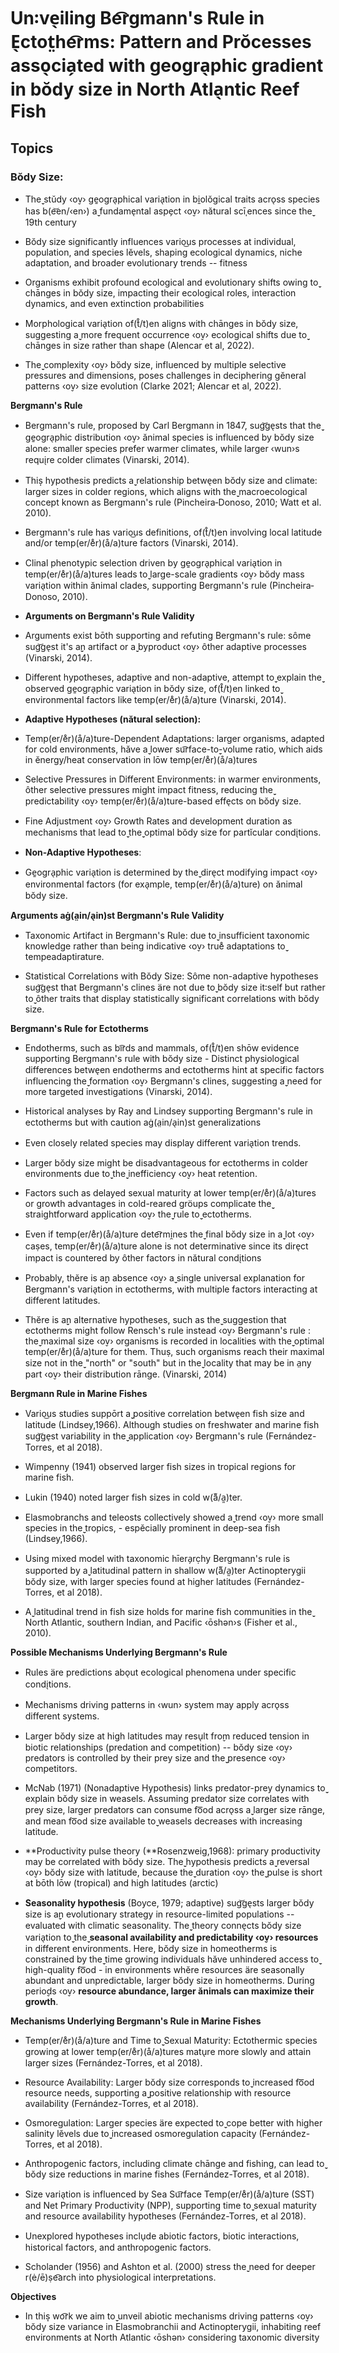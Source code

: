 # Un꞉ve̖iling Be͡rgmann's Rule in E̖ctot̤he͡rms: Pattern and Prŏcesses asso̖cia̗ted with geogra̖phic gradient in bŏdy size in North Atla̖ntic Reef Fish

## Topics

### Bŏdy Size:

- The̬̬ stŭdy ‹o̬v› ge̱ogra̖phical varia̖tion in bi̱olŏgical traits acro̖ss species has b(e͝en/‹en›) a̬̬ fundame̖ntal aspe̗ct ‹o̬v› nătural scīˌences since the̬̬ 19th century

- Bŏdy size significantly influences vario͜us processes at individual, population, and species lĕvels, shaping ecological dynamics, niche adaptation, and broader evolutionary trends -- fitness

- Organisms exhibit profound ecological and evolutionary shifts owing to̬̬ chānges in bŏdy size, impacting their ecological roles, interaction dynamics, and even extinction probabilities

- Morphological varia̖tion of(t̊/t)en aligns with chānges in bŏdy size, suggesting a̬̬ more frequent occurrence ‹o̬v› ecological shifts due to̬̬ chānges in size rather than shape (Alencar et al, 2022).

- The̬̬ complexity ‹o̬v› bŏdy size, influenced by multiple selective pressures and dimensions, poses challenges in deciphering gĕneral patterns ‹o̬v› size evolution (Clarke 2021; Alencar et al, 2022).

**Bergmann's Rule**

- Bergmann's rule, proposed by Carl Bergmann in 1847, sug͝ge̖sts that the̬̬ ge̱ogra̖phic distribution ‹o̬v› ănimal species is influenced by bŏdy size alone: smaller species prefer warmer climates, while larger ‹wun›s requi̖re colder climates (Vinarski, 2014).

- Thiṣ̣ hypothesis predicts a̬̬ relationship betwe̖en bŏdy size and climate: larger sizes in colder regions, which aligns with the̬̬ macroecological concept known as Bergmann's rule (Pincheira‐Donoso, 2010; Watt et al. 2010).

- Bergmann's rule has vario͜us definitions, of(t̊/t)en involving local latitude and/or temp(er/e̊r)(å/a)ture factors (Vinarski, 2014).

- Clinal phenotypic selection driven by ge̱ogra̖phical varia̖tion in temp(er/e̊r)(å/a)tures leads to̬̬ large-scale gradients ‹o̬v› bŏdy mass varia̖tion within ănimal clades, supporting Bergmann's rule (Pincheira‐Donoso, 2010).

- **Arguments on Bergmann's Rule Validity**

- Arguments exist bōth supporting and refuting Bergmann's rule: sôme sug͝ge̖st it's a̬̬n artifact or a̬̬ byproduct ‹o̬v› ôther adaptive processes (Vinarski, 2014).

- Different hypotheses, adaptive and non-adaptive, attempt to̬̬ explain the̬̬ observed ge̱ogra̖phic varia̖tion in bŏdy size, of(t̊/t)en linked to̬̬ environmental factors like temp(er/e̊r)(å/a)ture (Vinarski, 2014).

- **Adaptive Hypotheses (nătural selection):**

- Temp(er/e̊r)(å/a)ture-Dependent Adaptations: larger organisms, adapted for cold environments, hăve a̬̬ lower su͡rface-to̬̬-volume ratio, which aids in ĕnergy/heat conservation in lōw temp(er/e̊r)(å/a)tures

- Selective Pressures in Different Environments: in warmer environments, ôther selective pressures might impact fitness, reducing the̬̬ predictability ‹o̬v› temp(er/e̊r)(å/a)ture-based effe̖cts on bŏdy size.

- Fine Adjustment ‹o̬v› Growth Rates and development duration as mechanisms that lead to̬̬ the̬̬ optimal bŏdy size for partĭcular condi̖tions.

- **Non-Adaptive Hypotheses**:

- Ge̱ogra̖phic varia̖tion is determined by the̬̬ dire̖ct modifying impact ‹o̬v› environmental factors (for exa̖mple, temp(er/e̊r)(å/a)ture) on ănimal bŏdy size.

**Arguments aġ(a̤in/a̖in)st Bergmann's Rule Validity**

- Taxonomic Artifact in Bergmann's Rule: due to̬̬ insufficient taxonomic knowledge rather than being indicative ‹o̬v› true̊ adaptations to̬̬ tempeadaptirature.

- Statistical Correlations with Bŏdy Size: Sôme non-adaptive hypotheses sug͝ge̖st that Bergmann's clines äre not due to̬̬ bŏdy size it꞉self but rather to̬̬ ôther traits that display statistically significant correlations with bŏdy size.

**Bergmann's Rule for Ectotherms**

- Endotherms, such as bı͡rds and mammals, of(t̊/t)en shōw evidence supporting Bergmann's rule with bŏdy size - Distinct physiological differences betwe̖en endotherms and ectotherms hint at specific factors influencing the̬̬ formation ‹o̬v› Bergmann's clines, suggesting a̬̬ need for more targeted investigations (Vinarski, 2014).

- Historical analyses by Ray and Lindsey supporting Bergmann's rule in ectotherms but with caution aġ(a̤in/a̖in)st generalizations

- Even closely related species may display different varia̖tion trends.

- Larger bŏdy size might be disadvantageous for ectotherms in colder environments due to̬̬ the̬̬ inefficiency ‹o̬v› heat retention.

- Factors such as delayed sexual maturity at lower temp(er/e̊r)(å/a)tures or growth advantages in cold-reared gröups complicate the̬̬ straightforward application ‹o̬v› the̬̬ rule to̬̬ ectotherms.

- Even if temp(er/e̊r)(å/a)ture dete͡rmi̯nes the̬̬ final bŏdy size in a̬̬ lot ‹o̬v› caṣes, temp(er/e̊r)(å/a)ture alone is not determinative since its dire̖ct impact is countered by ôther factors in nătural condi̖tions

- Probably, thĕre is a̬̬n absence ‹o̬v› a̬̬ single universal explanation for Bergmann's varia̖tion in ectotherms, with multiple factors interacting at different latitudes.

- Thĕre is a̬̬n alternative hypotheses, such as the̬̬ suggestion that ectotherms might follow Rensch's rule instead ‹o̬v› Bergmann's rule : the̬̬ maximal size ‹o̬v› organisms is recorded in localities with the̬̬ optimal temp(er/e̊r)(å/a)ture for them. Thuṣ, such organisms reach their maximal size not in the̬̬ "north" or "south" but in the̬̬ locality that may be in a̤ny part ‹o̬v› their distribution rānge. (Vinarski, 2014)

**Bergmann Rule in Marine Fishes**

- Vario͜us studies suppōrt a̬̬ positive correlation betwe̖en fish size and latitude (Lindsey,1966). Although studies on freshwater and marine fish sug͝ge̖st variability in the̬̬ application ‹o̬v› Bergmann's rule (Fernández-Torres, et al 2018).

- Wimpenny (1941) observed larger fish sizes in tropical regions for marine fish.

- Lukin (1940) noted larger fish sizes in cold w(aᷱ/aᪿ)ter.

- Elasmobranchs and teleosts collectively showed a̬̬ trend ‹o̬v› more small species in the̬̬ tropics, - espĕcially prominent in deep-sea fish (Lindsey,1966).

- Using mixed model with taxonomic hīera̗rc̣hy Bergmann's rule is supported by a̬̬ latitudinal pattern in shallow w(aᷱ/aᪿ)ter Actinopterygii bŏdy size, with larger species found at higher latitudes (Fernández-Torres, et al 2018).

- A̬̬ latitudinal trend in fish size holds for marine fish communities in the̬̬ North Atlantic, southern Indian, and Pacific ‹ōshən›s (Fisher et al., 2010).

**Possible Mechanisms Underlying Bergmann's Rule**

- Rules äre predictions abo̖ut ecological phenomena under specific condi̖tions.

- Mechanisms driving patterns in ‹wun› system may apply acro̖ss different systems.

- Larger bŏdy size at high latitudes may resu̖lt fro̬m reduced tension in biotic relationships (predation and competition) \-- bŏdy size ‹o̬v› predators is controlled by their prey size and the̬̬ presence ‹o̬v› competitors.

- McNab (1971) (Nonadaptive Hypothesis) links predator-prey dynamics to̬̬ explain bŏdy size in weasels. Assuming predator size correlates with prey size, larger predators can consume fo͞od acro̖ss a̬̬ larger size rānge, and mean fo͞od size available to̬̬ weasels decreases with increasing latitude.

- **Productivity pulse theory (**Rosenzweig,1968): primary productivity may be correlated with bŏdy size. The̬̬ hypothesis predicts a̬̬ reversal ‹o̬v› bŏdy size with latitude, because the̬̬ duration ‹o̬v› the̬̬ pulse is short at bōth lōw (tropical) and high latitudes (arctic)

- **Seasonality hypothesis** (Boyce, 1979; adaptive) sug͝ge̖sts larger bŏdy size is a̬̬n evolutionary strategy in resource-limited populations -- evaluated with climatic seasonality. The̬̬ theory conne̖cts bŏdy size varia̖tion to̬̬ the̬̬ **seasonal availability and predictability ‹o̬v› resources** in different environments. Here, bŏdy size in homeotherms is constrained by the̬̬ time growing individuals hăve unhindered access to̬̬ high-quality fo͞od - in environments whĕre resources äre seasonally abundant and unpredictable, larger bŏdy size in homeotherms. During perio̬ds ‹o̬v› **resource abundance, larger ănimals can maximize their growth**.

**Mechanisms Underlying Bergmann's Rule in Marine Fishes**

- Temp(er/e̊r)(å/a)ture and Time to̬̬ Sexual Maturity: Ectothermic species growing at lower temp(er/e̊r)(å/a)tures matu̖re more slowly and attain larger sizes (Fernández-Torres, et al 2018).

- Resource Availability: Larger bŏdy size corresponds to̬̬ increased fo͞od resource needs, supporting a̬̬ positive relationship with resource availability (Fernández-Torres, et al 2018).

- Osmoregulation: Larger species äre expected to̬̬ cope better with higher salinity lĕvels due to̬̬ increased osmoregulation capacity (Fernández-Torres, et al 2018).

- Anthropogenic factors, including climate chānge and fishing, can lead to̬̬ bŏdy size reductions in marine fishes (Fernández-Torres, et al 2018).

- Size varia̖tion is influenced by Sea Su͡rface Temp(er/e̊r)(å/a)ture (SST) and Net Primary Productivity (NPP), supporting time to̬̬ sexual maturity and resource availability hypotheses (Fernández-Torres, et al 2018).

- Unexplored hypotheses inclu̖de abiotic factors, biotic interactions, historical factors, and anthropogenic factors.

- Scholander (1956) and Ashton et al. (2000) stress the̬̬ need for deeper r(ė/ē)ṣe͡arch into physiological interpretations.

**Objectives**

- In thiṣ̣ wo͡rk we aim to̬̬ unveil abiotic mechanisms driving patterns ‹o̬v› bŏdy size variance in Elasmobranchii and Actinopterygii, inhabiting reef environments at North Atlantic ‹ōshən› considering taxonomic diversity
